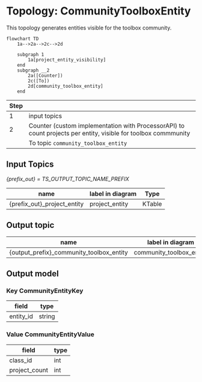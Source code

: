 # Topology: CommunityToolboxEntity

This topology generates entities visible for the toolbox community.

```mermaid
flowchart TD
    1a-->2a-->2c-->2d
   
    subgraph 1
        1a[project_entity_visibility]
    end
    subgraph __2
        2a([Counter])
        2c([To])
        2d[community_toolbox_entity]
    end  
```

| Step |                                                                                                                |
|------|----------------------------------------------------------------------------------------------------------------|
| 1    | input topics                                                                                                   |
| 2    | Counter (custom implementation with ProcessorAPI) to count projects per entity, visible for toolbox commmunity |
|      | To topic `community_toolbox_entity`                                                                            |

## Input Topics

_{prefix_out} = TS_OUTPUT_TOPIC_NAME_PREFIX_

| name                        | label in diagram | Type   |
|-----------------------------|------------------|--------|
| {prefix_out}_project_entity | project_entity   | KTable |

## Output topic

| name                                     | label in diagram         |
|------------------------------------------|--------------------------|
| {output_prefix}_community_toolbox_entity | community_toolbox_entity |

## Output model

### Key CommunityEntityKey

| field     | type   |
|-----------|--------|
| entity_id | string |

### Value CommunityEntityValue

| field         | type |
|---------------|------|
| class_id      | int  |
| project_count | int  |
